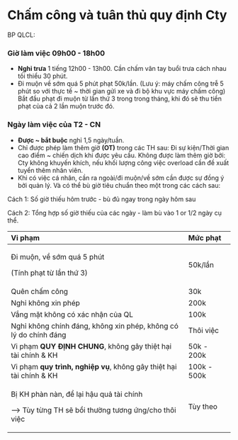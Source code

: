 # Chấm công và tuân thủ quy định Cty

BP QLCL: 

### Giờ làm việc 09h00 - 18h00

* **Nghỉ trưa** 1 tiếng 12h00 - 13h00. Cần chấm vân tay buổi trưa cách nhau tối thiểu 30 phút.
* Đi muộn về sớm quá 5 phút phạt 50k/lần. \(Lưu ý: máy chấm công trễ 5 phút so với thực tế ~ thời gian gửi xe và đi bộ khu vực máy chấm công\) Bắt đầu phạt đi muộn từ lần thứ 3 trong trong tháng, khi đó sẽ thu tiền phạt của cả 2 lần muộn trước đó.

### Ngày làm việc của T2 - CN 

* **Được ~ bắt buộc** nghỉ 1,5 ngày/tuần.
* Chỉ được phép làm thêm giờ **\(OT\)** trong các TH sau: Đi sự kiện/Thời gian cao điểm ~ chiến dịch khi được yêu cầu. Không được làm thêm giờ bởi: Cty không khuyến khích, nếu khối lượng công việc overload cần đề xuất tuyển thêm nhân viên.
* Khi có việc cá nhân, cần ra ngoài/đi muộn/về sớm cần được sự đồng ý bởi quản lý. Và có thể bù giờ tiêu chuẩn theo một trong các cách sau:

Cách 1: Số giờ thiếu hôm trước - bù đủ ngay trong ngày hôm sau

Cách 2: Tổng hợp số giờ thiếu của các ngày - làm bù vào 1 or 1/2 ngày cụ thể.

<table>
  <thead>
    <tr>
      <th style="text-align:left">Vi pha&#x323;m</th>
      <th style="text-align:left">M&#x1B0;&#x301;c pha&#x323;t</th>
    </tr>
  </thead>
  <tbody>
    <tr>
      <td style="text-align:left">
        <p>&#x110;i mu&#xF4;&#x323;n, v&#xEA;&#x300; s&#x1A1;&#x301;m qua&#x301;
          5 phu&#x301;t</p>
        <p>(Ti&#x301;nh pha&#x323;t t&#x1B0;&#x300; l&#xE2;&#x300;n th&#x1B0;&#x301;
          3)</p>
      </td>
      <td style="text-align:left">
        <p>50k/l&#xE2;&#x300;n</p>
        <p></p>
      </td>
    </tr>
    <tr>
      <td style="text-align:left">Qu&#xEA;n ch&#xE2;&#x301;m c&#xF4;ng</td>
      <td style="text-align:left">30k</td>
    </tr>
    <tr>
      <td style="text-align:left">Nghi&#x309; kh&#xF4;ng xin phe&#x301;p</td>
      <td style="text-align:left">200k</td>
    </tr>
    <tr>
      <td style="text-align:left">V&#x103;&#x301;ng m&#x103;&#x323;t kh&#xF4;ng co&#x301; xa&#x301;c nh&#xE2;&#x323;n
        cu&#x309;a QL</td>
      <td style="text-align:left">100k</td>
    </tr>
    <tr>
      <td style="text-align:left">Nghi&#x309; kh&#xF4;ng chi&#x301;nh &#x111;a&#x301;ng, kh&#xF4;ng xin
        phe&#x301;p, kh&#xF4;ng co&#x301; ly&#x301; do chi&#x301;nh &#x111;a&#x301;ng</td>
      <td
      style="text-align:left">Th&#xF4;i vi&#xEA;&#x323;c</td>
    </tr>
    <tr>
      <td style="text-align:left">Vi pha&#x323;m <b>QUY &#x110;I&#x323;NH CHUNG</b>, kh&#xF4;ng g&#xE2;y
        thi&#xEA;&#x323;t ha&#x323;i ta&#x300;i chi&#x301;nh &amp; KH</td>
      <td style="text-align:left">50k - 200k</td>
    </tr>
    <tr>
      <td style="text-align:left">Vi pha&#x323;m <b>quy tri&#x300;nh, nghi&#xEA;&#x323;p vu&#x323;</b>, kh&#xF4;ng
        g&#xE2;y thi&#xEA;&#x323;t ha&#x323;i ta&#x300;i chi&#x301;nh &amp; KH</td>
      <td
      style="text-align:left">100k - 500k</td>
    </tr>
    <tr>
      <td style="text-align:left">
        <p>Bi&#x323; KH pha&#x300;n na&#x300;n, &#x111;&#xEA;&#x309; la&#x323;i h&#xE2;&#x323;u
          qua&#x309; ta&#x300;i chi&#x301;nh</p>
        <p>--&gt; Tu&#x300;y t&#x1B0;&#x300;ng TH se&#x303; b&#xF4;&#x300;i th&#x1B0;&#x1A1;&#x300;ng
          t&#x1B0;&#x1A1;ng &#x1B0;&#x301;ng/cho th&#xF4;i vi&#xEA;&#x323;c</p>
      </td>
      <td style="text-align:left">Tu&#x300;y theo</td>
    </tr>
  </tbody>
</table>



